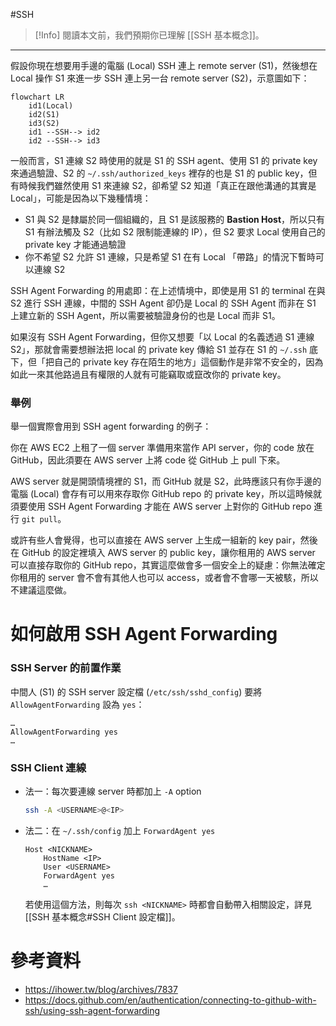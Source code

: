 #SSH

> [!Info]
> 閱讀本文前，我們預期你已理解 [[SSH 基本概念]]。

---

假設你現在想要用手邊的電腦 (Local) SSH 連上 remote server (S1)，然後想在 Local 操作 S1 來進一步 SSH 連上另一台 remote server (S2)，示意圖如下：

```mermaid
flowchart LR
    id1(Local)
    id2(S1)
    id3(S2)
    id1 --SSH--> id2
    id2 --SSH--> id3
```

一般而言，S1 連線 S2 時使用的就是 S1 的 SSH agent、使用 S1 的 private key 來通過驗證、S2 的 `~/.ssh/authorized_keys` 裡存的也是 S1 的 public key，但有時候我們雖然使用 S1 來連線 S2，卻希望 S2 知道「真正在跟他溝通的其實是 Local」，可能是因為以下幾種情境：

- S1 與 S2 是隸屬於同一個組織的，且 S1 是該服務的 **Bastion Host**，所以只有 S1 有辦法觸及 S2（比如 S2 限制能連線的 IP），但 S2 要求 Local 使用自己的 private key 才能通過驗證
- 你不希望 S2 允許 S1 連線，只是希望 S1 在有 Local 「帶路」的情況下暫時可以連線 S2

SSH Agent Forwarding 的用處即：在上述情境中，即使是用 S1 的 terminal 在與 S2 進行 SSH 連線，中間的 SSH Agent 卻仍是 Local 的 SSH Agent 而非在 S1 上建立新的 SSH Agent，所以需要被驗證身份的也是 Local 而非 S1。

如果沒有 SSH Agent Forwarding，但你又想要「以 Local 的名義透過 S1 連線 S2」，那就會需要想辦法把 local 的 private key 傳給 S1 並存在 S1 的 `~/.ssh` 底下，但「把自己的 private key 存在陌生的地方」這個動作是非常不安全的，因為如此一來其他路過且有權限的人就有可能竊取或竄改你的 private key。

### 舉例

舉一個實際會用到 SSH agent forwarding 的例子：

你在 AWS EC2 上租了一個 server 準備用來當作 API server，你的 code 放在 GitHub，因此須要在 AWS server 上將 code 從 GitHub 上 pull 下來。

AWS server 就是開頭情境裡的 S1，而 GitHub 就是 S2，此時應該只有你手邊的電腦 (Local) 會存有可以用來存取你 GitHub repo 的 private key，所以這時候就須要使用 SSH Agent Forwarding 才能在 AWS server 上對你的 GitHub repo 進行 `git pull`。

或許有些人會覺得，也可以直接在 AWS server 上生成一組新的 key pair，然後在 GitHub 的設定裡填入 AWS server 的 public key，讓你租用的 AWS server 可以直接存取你的 GitHub repo，其實這麼做會多一個安全上的疑慮：你無法確定你租用的 server 會不會有其他人也可以 access，或者會不會哪一天被駭，所以不建議這麼做。

# 如何啟用 SSH Agent Forwarding

### SSH Server 的前置作業

中間人 (S1) 的 SSH server 設定檔 (`/etc/ssh/sshd_config`) 要將 `AllowAgentForwarding` 設為 `yes`：

```plaintext
…
AllowAgentForwarding yes
…
```

### SSH Client 連線

- 法一：每次要連線 server 時都加上 `-A` option

    ```bash
    ssh -A <USERNAME>@<IP>
    ```

- 法二：在 `~/.ssh/config` 加上 `ForwardAgent yes`

    ```plaintext
    Host <NICKNAME>
        HostName <IP>
        User <USERNAME>
        ForwardAgent yes
        …
    ```

    若使用這個方法，則每次 `ssh <NICKNAME>` 時都會自動帶入相關設定，詳見 [[SSH 基本概念#SSH Client 設定檔]]。

# 參考資料

- <https://ihower.tw/blog/archives/7837>
- <https://docs.github.com/en/authentication/connecting-to-github-with-ssh/using-ssh-agent-forwarding>
